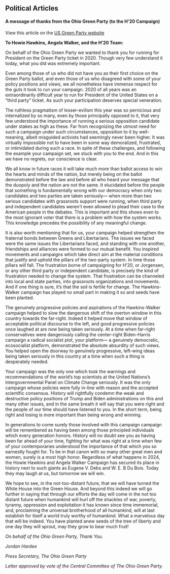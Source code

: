 ## Political Articles

#### A message of thanks from the Ohio Green Party (to the H'20 Campaign)

View this article on the [US Green Party website](https://www.gp.org/thanks_from_the_ohio_green_party)

**To Howie Hawkins, Angela Walker, and the H’20 Team:**

On behalf of the Ohio Green Party we wanted to thank you for running for President on the Green Party ticket in 2020. Though very few understand it today, what you did was extremely important.

Even among those of us who did not have you as their first choice on the Green Party ballot, and even those of us who disagreed with some of your policy positions and views, we all nonetheless have immense respect for the guts it took to run your campaign. 2020 of all years was an extraordinarily difficult year to run for President of the United States on a “third party” ticket. As such your participation deserves special veneration.

The ruthless pragmatism of lesser-evilism this year was so pernicious and internalized by so many, even by those principally opposed to it, that very few understood the importance of running a serious opposition candidate under stakes as high as these. Far from recognizing the utmost need for such a campaign under such circumstances, opposition to it by well-meaning, albeit misguided activists had seemingly never been higher. It was virtually impossible not to have been in some way demoralized, frustrated, or intimidated during such a race. In spite of these challenges, and following the example your campaign set, we stuck with you to the end. And in this we have no regrets, our conscience is clear.

We all know in future races it will take much more than ballot access to win the hearts and minds of the nation, but merely being on the ballot demonstrated before the law and before all who heard your message that the duopoly and the nation are not the same. It elucidated before the people that something is fundamentally wrong with our democracy when only two candidates and two parties are taken seriously— when more than two serious candidates with grassroots support were running, when third party and independent candidates weren't even allowed to plead their case to the American people in the debates. This is important and this shows even to the most ignorant voter that there is a problem with how the system works. This knowledge precedes the possibility of any meaningful change.

It is also worth mentioning that for us, your campaign helped strengthen the fraternal bonds between Greens and Libertarians. The issues we faced were the same issues the Libertarians faced, and standing with one another, friendships and alliances were formed to our mutual benefit. You inspired movements and campaigns which take direct aim at the material conditions that justify and uphold the pillars of the two-party system. In time those pillars will fall. The frustration borne of campaigning for H’20, or Jorgensen, or any other third party or independent candidate, is precisely the kind of frustration needed to change the system. That frustration can be channeled into local and state parties, into grassroots organizations and movements. And if one thing is sure, it’s that the soil is fertile for change. The Hawkins-Walker campaign has played no small part in making it so and seeds have been planted.

The genuinely progressive policies and aspirations of the Hawkins-Walker campaign helped to slow the dangerous shift of the overton window in this country towards the far-right. Indeed it helped move that window of acceptable political discourse to the left, and good progressive policies once laughed at are now being taken seriously. At a time when far-right conservatives were dangerously calling the center-right Biden-Harris campaign a radical socialist plot, your platform— a genuinely democratic, ecosocialist platform, demonstrated the absolute absurdity of such views. You helped open the doorway to genuinely progressive, left-wing ideas being taken seriously in this country at a time when such a thing is desperately needed.

Your campaign was the only one which took the warnings and recommendations of the world’s top scientists at the United Nations’s Intergovernmental Panel on Climate Change seriously. It was the only campaign whose policies were fully in-line with reason and the accepted scientific consensus. History will rightfully condemn the weak and destructive policy positions of Trump and Biden administrations on this and many other issues, and in the same breath it will say that you were right and the people of our time should have listened to you. In the short term, being right and losing is more important than being wrong and winning.

In generations to come surely those involved with this campaign campaign will be remembered as having been among those principled individuals which every generation honors. History will no doubt see you as having been far ahead of your time, fighting for what was right at a time when few of your contemporaries understood the importance of that which you so earnestly fought for. To be in that canon with so many other great men and women, surely is a most high honor. Regardless of what happens in 2024, the Howie Hawkins and Angela Walker Campaign has secured its place in history next to such giants as Eugene V. Debs and W. E. B Du Bois. Today they may laugh at us, but tomorrow we will win.

We hope to see, in the not-too-distant future, that we will have turned the White House into the Green House. And beyond this indeed we will go further in saying that through our efforts the day will come in the not too distant future when humankind will hurl off the shackles of war, poverty, tyranny, oppression and exploitation it has known since time immemorial, and, proclaiming the universal brotherhood of all humankind, will at last establish for itself a world truly worthy of humankind. What a marvelous day that will be indeed. You have planted anew seeds of the tree of liberty and one day they will sprout, may they grow to bear much fruit!

_On behalf of the Ohio Green Party, Thank You._

_Jordan Hardee_

_Press Secretary, The Ohio Green Party_

_Letter approved by vote of the Central Committee of The Ohio Green Party._